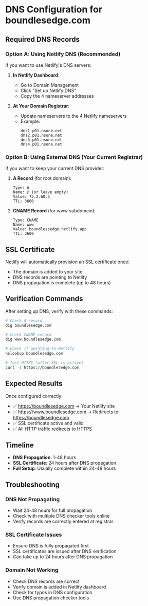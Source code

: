 # DNS Configuration for boundlesedge.com

## Required DNS Records

### Option A: Using Netlify DNS (Recommended)

If you want to use Netlify's DNS servers:

1. **In Netlify Dashboard**:

   - Go to Domain Management
   - Click "Set up Netlify DNS"
   - Copy the 4 nameserver addresses

2. **At Your Domain Registrar**:
   - Update nameservers to the 4 Netlify nameservers
   - Example:
     ```
     dns1.p01.nsone.net
     dns2.p01.nsone.net
     dns3.p01.nsone.net
     dns4.p01.nsone.net
     ```

### Option B: Using External DNS (Your Current Registrar)

If you want to keep your current DNS provider:

1. **A Record** (for root domain):

   ```
   Type: A
   Name: @ (or leave empty)
   Value: 75.2.60.5
   TTL: 3600
   ```

2. **CNAME Record** (for www subdomain):
   ```
   Type: CNAME
   Name: www
   Value: boundlessedge.netlify.app
   TTL: 3600
   ```

## SSL Certificate

Netlify will automatically provision an SSL certificate once:

- The domain is added to your site
- DNS records are pointing to Netlify
- DNS propagation is complete (up to 48 hours)

## Verification Commands

After setting up DNS, verify with these commands:

```bash
# Check A record
dig boundlesedge.com

# Check CNAME record
dig www.boundlesedge.com

# Check if pointing to Netlify
nslookup boundlesedge.com

# Test HTTPS (after SSL is active)
curl -I https://boundlesedge.com
```

## Expected Results

Once configured correctly:

- ✅ https://boundlesedge.com → Your Netlify site
- ✅ https://www.boundlesedge.com → Redirects to https://boundlesedge.com
- ✅ SSL certificate active and valid
- ✅ All HTTP traffic redirects to HTTPS

## Timeline

- **DNS Propagation**: 1-48 hours
- **SSL Certificate**: 24 hours after DNS propagation
- **Full Setup**: Usually complete within 24-48 hours

## Troubleshooting

### DNS Not Propagating

- Wait 24-48 hours for full propagation
- Check with multiple DNS checker tools online
- Verify records are correctly entered at registrar

### SSL Certificate Issues

- Ensure DNS is fully propagated first
- SSL certificates are issued after DNS verification
- Can take up to 24 hours after DNS propagation

### Domain Not Working

- Check DNS records are correct
- Verify domain is added in Netlify dashboard
- Check for typos in DNS configuration
- Use DNS propagation checker tools
